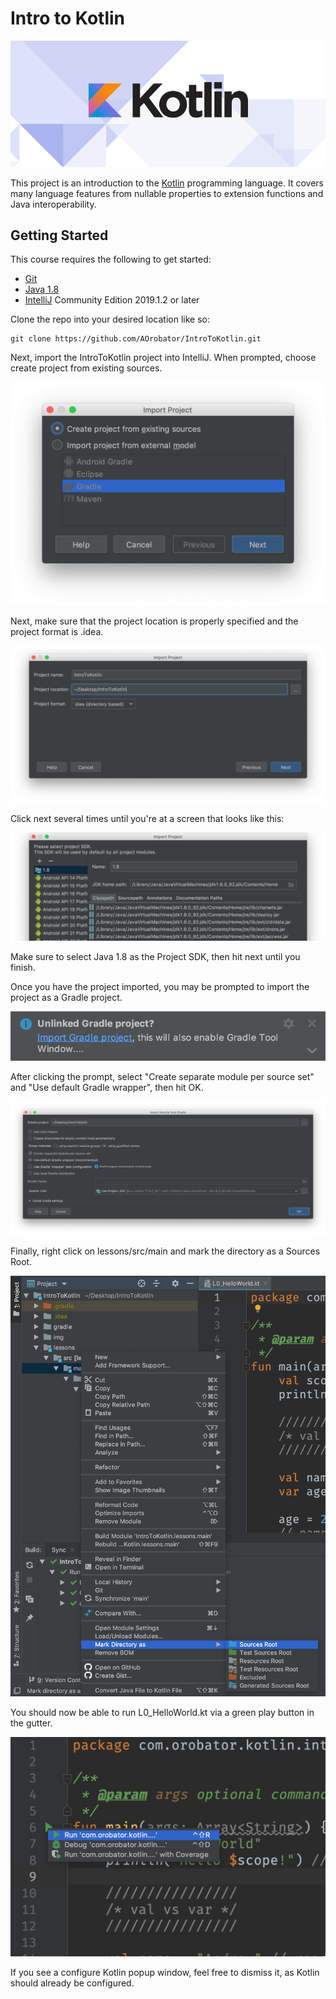 # Intro to Kotlin

![Kotlin Banner][kotlin_banner]

This project is an introduction to the [Kotlin] programming language. It covers 
many language features from nullable properties to extension functions and Java
interoperability.

## Getting Started

This course requires the following to get started:

* [Git]
* [Java 1.8]
* [IntelliJ] Community Edition 2019.1.2 or later

Clone the repo into your desired location like so:

```
git clone https://github.com/AOrobator/IntroToKotlin.git
```

Next, import the IntroToKotlin project into IntelliJ. When prompted, choose 
create project from existing sources.

![Import project][import_project]

Next, make sure that the project location is properly specified and the project 
format is .idea.

![Import project location][import_project_location] 

Click next several times until you're at a screen that looks like this:

![Project SDK][project_sdk]

Make sure to select Java 1.8 as the Project SDK, then hit next until you finish.

Once you have the project imported, you may be prompted to import the project as
a Gradle project.

![Import gradle project][import_gradle_project]

After clicking the prompt, select "Create separate module per source set" and 
"Use default Gradle wrapper", then hit OK.

![Import module from gradle][import_module_from_gradle]

Finally, right click on lessons/src/main and mark the directory as a Sources 
Root.

![mark_as_sources_root][mark_as_sources_root]

You should now be able to run L0_HelloWorld.kt
via a green play button in the gutter.

![Run code][run_code]

If you see a configure Kotlin popup window, feel free to dismiss it, as Kotlin 
should already be configured.

[Git]: https://git-scm.com/downloads
[kotlin_banner]: img/kotlin_banner.png "Kotlin Logo"
[Kotlin]: https://kotlinlang.org/
[Java 1.8]: https://www.oracle.com/technetwork/java/javase/downloads/jdk8-downloads-2133151.html
[IntelliJ]: https://www.jetbrains.com/idea/download/
[import_project]: img/import_project.png "Import Project"
[import_project_location]: img/import_project2.png "Import Project, Location"
[project_sdk]: img/project_sdk.png "Project SDK"
[import_gradle_project]: img/import_gradle_project.png "Import Gradle project"
[import_module_from_gradle]: img/import_module_from_gradle.png "Import module from gradle"
[mark_as_sources_root]: img/mark_directory_as_sources_root.png "Mark as sources"
[run_code]: img/run_code.png "Run Code"